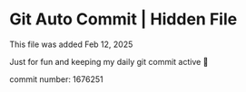 # Git Auto Commit | Hidden File

This file was added Feb 12, 2025

Just for fun and keeping my daily git commit active 🤪

commit number: 1676251
